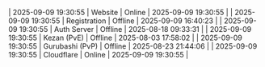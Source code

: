 | 2025-09-09 19:30:55 | Website | Online | 2025-09-09 19:30:55 |
| 2025-09-09 19:30:55 | Registration | Offline | 2025-09-09 16:40:23 |
| 2025-09-09 19:30:55 | Auth Server | Offline | 2025-08-18 09:33:31 |
| 2025-09-09 19:30:55 | Kezan (PvE) | Offline | 2025-08-03 17:58:02 |
| 2025-09-09 19:30:55 | Gurubashi (PvP) | Offline | 2025-08-23 21:44:06 |
| 2025-09-09 19:30:55 | Cloudflare | Online | 2025-09-09 19:30:55 |

